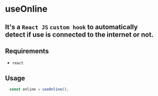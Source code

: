 # useOnline
## It's a `React JS` `custom hook` to automatically detect if use is connected to the internet or not.

## Requirements
  * `react`

## Usage

```javascript
  const online = useOnline();
```